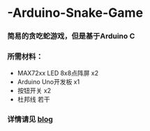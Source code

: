 # -Arduino-Snake-Game

### 简易的贪吃蛇游戏，但是基于Arduino C

### 所需材料：
- MAX72xx LED 8x8点阵屏 x2
- Arduino Uno开发板	x1
- 按钮开关	x2
- 杜邦线	若干

### 详情请见 [blog](https://blog.cuberliu.xyz/tags/Arduino-C/)
